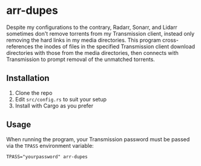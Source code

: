# arr-dupes

Despite my configurations to the contrary, Radarr, Sonarr, and Lidarr sometimes don't remove torrents from my Transmission client, instead only removing the hard links in my media directories.
This program cross-references the inodes of files in the specified Transmission client download directories with those from the media directories, then connects with Transmission to prompt removal of the unmatched torrents.

## Installation

1. Clone the repo
2. Edit ```src/config.rs``` to suit your setup
3. Install with Cargo as you prefer

## Usage

When running the program, your Transmission password must be passed via the ```TPASS``` environment variable:

```TPASS="yourpassword" arr-dupes```
